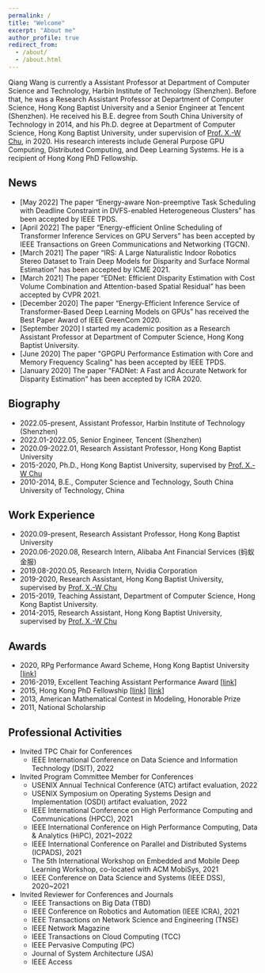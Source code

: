 ```yaml
---
permalink: /
title: "Welcome"
excerpt: "About me"
author_profile: true
redirect_from: 
  - /about/
  - /about.html
---
```



Qiang Wang is currently a Assistant Professor at Department of Computer Science and Technology, Harbin Institute of Technology (Shenzhen). Before that, he was a Research Assistant Professor at Department of Computer Science, Hong Kong Baptist University and a Senior Engineer at Tencent (Shenzhen). He received his B.E. degree from South China University of Technology in 2014, and his Ph.D. degree at Department of Computer Science, Hong Kong Baptist University, under supervision of [Prof. X.-W Chu](https://www.comp.hkbu.edu.hk/~chxw/), in 2020. His research interests include General Purpose GPU Computing, Distributed Computing, and Deep Learning Systems. He is a recipient of Hong Kong PhD Fellowship.

## News
+ \[May 2022\] The paper “Energy-aware Non-preemptive Task Scheduling with Deadline Constraint in DVFS-enabled Heterogeneous Clusters” has been accepted by IEEE TPDS. 
+ \[April 2022\] The paper “Energy-efficient Online Scheduling of Transformer Inference Services on GPU Servers” has been accepted by IEEE Transactions on Green Communications and Networking (TGCN). 
+ \[March 2021\] The paper “IRS: A Large Naturalistic Indoor Robotics Stereo Dataset to Train Deep Models for Disparity and Surface Normal Estimation” has been accepted by ICME 2021.
+ \[March 2021\] The paper “EDNet: Efficient Disparity Estimation with Cost Volume Combination and Attention-based Spatial Residual” has been accepted by CVPR 2021.
+ \[December 2020\] The paper “Energy-Efficient Inference Service of Transformer-Based Deep Learning Models on GPUs” has received the Best Paper Award of IEEE GreenCom 2020.
+ \[September 2020\] I started my academic position as a Research Assistant Professor at Department of Computer Science, Hong Kong Baptist University.
+ \[June 2020\] The paper "GPGPU Performance Estimation with Core and Memory Frequency Scaling" has been accepted by IEEE TPDS.
+ \[January 2020\] The paper "FADNet: A Fast and Accurate Network for Disparity Estimation" has been accepted by ICRA 2020.

## Biography
+ 2022.05-present, Assistant Professor, Harbin Institute of Technology (Shenzhen)
+ 2022.01-2022.05, Senior Engineer, Tencent (Shenzhen)
+ 2020.09-2022.01, Research Assistant Professor, Hong Kong Baptist University
+ 2015-2020, Ph.D., Hong Kong Baptist University, supervised by [Prof. X.-W Chu](https://www.comp.hkbu.edu.hk/~chxw/)
+ 2010-2014, B.E., Computer Science and Technology, South China University of Technology, China

## Work Experience
+ 2020.09-present, Research Assistant Professor, Hong Kong Baptist University
+ 2020.06-2020.08, Research Intern, Alibaba Ant Financial Services (蚂蚁金服)
+ 2019.08-2020.05, Research Intern, Nvidia Corporation
+ 2019-2020, Research Assistant, Hong Kong Baptist University, supervised by [Prof. X.-W Chu](https://www.comp.hkbu.edu.hk/~chxw/)
+ 2015-2019, Teaching Assistant, Department of Computer Science, Hong Kong Baptist University.
+ 2014-2015, Research Assistant, Hong Kong Baptist University, supervised by [Prof. X.-W Chu](https://www.comp.hkbu.edu.hk/~chxw/)

## Awards
+ 2020, RPg Performance Award Scheme, Hong Kong Baptist University \[[link](https://www.comp.hkbu.edu.hk/v1/?pid=48)\]
+ 2016-2019, Excellent Teaching Assistant Performance Award \[[link](https://www.comp.hkbu.edu.hk/v1/?pid=48)\]
+ 2015, Hong Kong PhD Fellowship \[[link](https://cerg1.ugc.edu.hk/hkpfs/index.html)\] \[[link](https://www.comp.hkbu.edu.hk/v1/?pid=48)\]
+ 2013, American Mathematical Contest in Modeling, Honorable Prize
+ 2011, National Scholarship

## Professional Activities
+ Invited TPC Chair for Conferences
    + IEEE International Conference on Data Science and Information Technology (DSIT), 2022
+ Invited Program Committee Member for Conferences
    + USENIX Annual Technical Conference (ATC) artifact evaluation, 2022
    + USENIX Symposium on Operating Systems Design and Implementation (OSDI) artifact evaluation, 2022
    + IEEE International Conference on High Performance Computing and Communications (HPCC), 2021
    + IEEE International Conference on High Performance Computing, Data & Analytics (HiPC), 2021~2022
    + IEEE International Conference on Parallel and Distributed Systems (ICPADS), 2021
    + The 5th International Workshop on Embedded and Mobile Deep Learning Workshop, co-located with ACM MobiSys, 2021
    + IEEE Conference on Data Science and Systems (IEEE DSS), 2020~2021
+ Invited Reviewer for Conferences and Journals
    + IEEE Transactions on Big Data (TBD)
    + IEEE Conference on Robotics and Automation (IEEE ICRA), 2021
    + IEEE Transactions on Network Science and Engineering (TNSE)
    + IEEE Network Magazine 
    + IEEE Transactions on Cloud Computing (TCC)
    + IEEE Pervasive Computing (PC)
    + Journal of System Architecture (JSA)
    + IEEE Access
